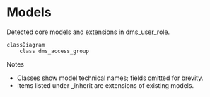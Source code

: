 # Models

Detected core models and extensions in dms_user_role.

```mermaid
classDiagram
    class dms_access_group
```

Notes
- Classes show model technical names; fields omitted for brevity.
- Items listed under _inherit are extensions of existing models.
